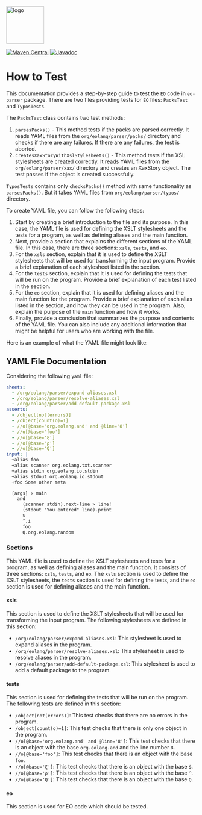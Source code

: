 <img alt="logo" src="https://www.objectionary.com/cactus.svg" height="100px" />

[![Maven Central](https://img.shields.io/maven-central/v/org.eolang/eo-parser.svg)](https://maven-badges.herokuapp.com/maven-central/org.eolang/eo-parser)
[![Javadoc](https://www.javadoc.io/badge/org.eolang/eo-parser.svg)](https://www.javadoc.io/doc/org.eolang/eo-parser)

# How to Test

This documentation provides a step-by-step guide to test the `EO` code in `eo-parser` package. There
are two files providing tests for `EO` files: `PacksTest` and `TyposTests`.

The `PacksTest` class contains two test methods:

1. `parsesPacks()` - This method tests if the packs are parsed correctly. It reads YAML files from
the `org/eolang/parser/packs/` directory and checks if there are any failures. If there are any
failures, the test is aborted.
2. `createsXaxStoryWithXslStylesheets()` - This method tests if the XSL stylesheets are created
correctly. It reads YAML files from the `org/eolang/parser/xax/` directory and creates an XaxStory
object. The test passes if the object is created successfully.

`TyposTests` contains only `checksPacks()` method with same functionality as `parsesPacks()`. But it
takes YAML files from `org/eolang/parser/typos/` directory.

To create YAML file, you can follow the following steps:

1. Start by creating a brief introduction to the file and its purpose. In this case, the YAML file
is used for defining the XSLT stylesheets and the tests for a program, as well as defining aliases
and the main function.
2. Next, provide a section that explains the different sections of the YAML file. In this case,
there are three sections: `xsls`, `tests`, and `eo`.
3. For the `xsls` section, explain that it is used to define the XSLT stylesheets that will be used
for transforming the input program. Provide a brief explanation of each stylesheet listed in the
section.
4. For the `tests` section, explain that it is used for defining the tests that will be run on the
program. Provide a brief explanation of each test listed in the section.
5. For the `eo` section, explain that it is used for defining aliases and the main function for the
program. Provide a brief explanation of each alias listed in the section, and how they can be used
in the program. Also, explain the purpose of the `main` function and how it works.
6. Finally, provide a conclusion that summarizes the purpose and contents of the YAML file. You can
also include any additional information that might be helpful for users who are working with the
file.

Here is an example of what the YAML file might look like:

## YAML File Documentation

Considering the following `yaml` file:

```yaml
sheets:
  - /org/eolang/parser/expand-aliases.xsl
  - /org/eolang/parser/resolve-aliases.xsl
  - /org/eolang/parser/add-default-package.xsl
asserts:
  - /object[not(errors)]
  - /object[count(o)=1]
  - //o[@base='org.eolang.and' and @line='8']
  - //o[@base='foo']
  - //o[@base='ξ']
  - //o[@base='ρ']
  - //o[@base='Q']
input: |
  +alias foo
  +alias scanner org.eolang.txt.scanner
  +alias stdin org.eolang.io.stdin
  +alias stdout org.eolang.io.stdout
  +foo Some other meta

  [args] > main
    and
      (scanner stdin).next-line > line!
      (stdout "You entered" line).print
      $
      ^.i
      foo
      Q.org.eolang.random
```

### Sections

This YAML file is used to define the XSLT stylesheets and tests for a program, as well as defining
aliases and the main function. It consists of three sections: `xsls`, `tests`, and `eo`. The `xsls`
section is used to define the XSLT stylesheets, the `tests` section is used for defining the tests,
and the `eo` section is used for defining aliases and the main function.

#### xsls

This section is used to define the XSLT stylesheets that will be used for transforming the input
program. The following stylesheets are defined in this section:

- `/org/eolang/parser/expand-aliases.xsl`: This stylesheet is used to expand aliases in the program.
- `/org/eolang/parser/resolve-aliases.xsl`: This stylesheet is used to resolve aliases in the
program.
- `/org/eolang/parser/add-default-package.xsl`: This stylesheet is used to add a default package to
the program.

#### tests

This section is used for defining the tests that will be run on the program. The following tests are
defined in this section:

- `/object[not(errors)]`: This test checks that there are no errors in the program.
- `/object[count(o)=1]`: This test checks that there is only one object in the program.
- `//o[@base='org.eolang.and' and @line='8']`: This test checks that there is an object with the
base `org.eolang.and` and the line number `8`.
- `//o[@base='foo']`: This test checks that there is an object with the base `foo`.
- `//o[@base='ξ']`: This test checks that there is an object with the base `$`.
- `//o[@base='ρ']`: This test checks that there is an object with the base `^`.
- `//o[@base='Q']`: This test checks that there is an object with the base `Q`.

#### eo

This section is used for EO code which should be tested.
